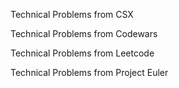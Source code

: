 Technical Problems from CSX

Technical Problems from Codewars

Technical Problems from Leetcode

Technical Problems from Project Euler